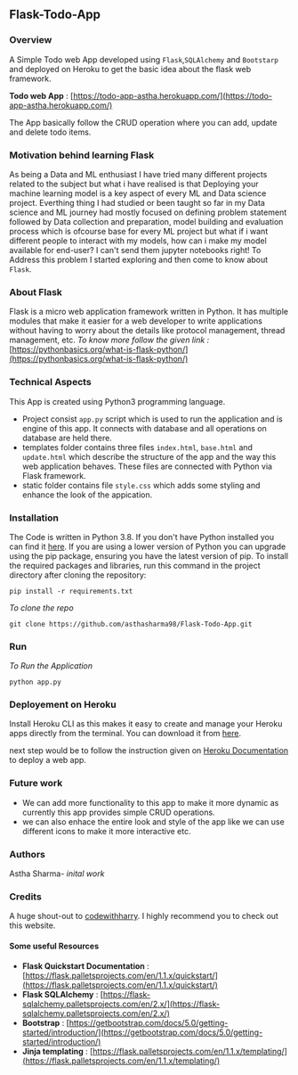 ## Flask-Todo-App

### Overview 

A Simple Todo web App developed using `Flask`,`SQLAlchemy` and `Bootstarp` and deployed on Heroku to get the basic idea about the flask web framework.

**Todo web App** : [https://todo-app-astha.herokuapp.com/](https://todo-app-astha.herokuapp.com/) 

The App basically follow the CRUD operation where you can add, update and delete todo items.


### Motivation behind learning Flask 

As being a Data and ML enthusiast I have tried many different projects related to the subject but what i have realised is that Deploying your machine learning model is a key aspect of every ML and Data science project. Everthing thing I had studied or been taught so far in my Data science and ML journey had mostly focused on defining problem statement followed by Data collection and preparation, model building and evaluation process which is ofcourse base for every ML project but what if i want different people to interact with my models, how can i make my model available for end-user? I can't send them jupyter notebooks right! 
To Address this problem I started exploring and then come to know about `Flask`.

### About Flask 

Flask is a micro web application framework written in Python. It has multiple modules that make it easier for a web developer to write applications without having to worry about the details like protocol management, thread management, etc.
*To know more follow the given link :* [https://pythonbasics.org/what-is-flask-python/](https://pythonbasics.org/what-is-flask-python/)

### Technical Aspects 

This App is created using Python3 programming language. 
- Project consist `app.py` script which is used to run the application and is engine of this app. It connects with database and all operations on database are held there.
- templates folder contains three files `index.html`, `base.html` and `update.html` which describe the structure of the app and the way this web application behaves. These files are connected with Python via Flask framework. 
- static folder contains file `style.css` which adds some styling and enhance the look of the appication.

### Installation

The Code is written in Python 3.8. If you don't have Python installed you can find it [here](https://www.python.org/downloads/). If you are using a lower version of Python you can upgrade using the pip package, ensuring you have the latest version of pip. To install the required packages and libraries, run this command in the project directory after cloning the repository:

```
pip install -r requirements.txt 
```

*To clone the repo*

``` 
git clone https://github.com/asthasharma98/Flask-Todo-App.git
```

### Run 

*To Run the Application*

```
python app.py 
```

### Deployement on Heroku

Install Heroku CLI as this makes it easy to create and manage your Heroku apps directly from the terminal. 
You can download it from [here](https://devcenter.heroku.com/articles/heroku-cli).

 next step would be to follow the instruction given on [Heroku Documentation](https://devcenter.heroku.com/articles/getting-started-with-python) to deploy a web app.
 
 ### Future work
 
 - We can add more functionality to this app to make it more dynamic as currently this app provides simple CRUD operations.
 - we can also enhace the entire look and style of the app like we can use different icons to make it more interactive etc.
 
 ### Authors
 
 Astha Sharma- *inital work*

### Credits

A huge shout-out to [codewithharry](codewithharry.com).
I highly recommend you to check out this website.

#### Some useful Resources

- **Flask Quickstart Documentation** : [https://flask.palletsprojects.com/en/1.1.x/quickstart/](https://flask.palletsprojects.com/en/1.1.x/quickstart/)
- **Flask SQLAlchemy** : [https://flask-sqlalchemy.palletsprojects.com/en/2.x/](https://flask-sqlalchemy.palletsprojects.com/en/2.x/) 
- **Bootstrap** : [https://getbootstrap.com/docs/5.0/getting-started/introduction/](https://getbootstrap.com/docs/5.0/getting-started/introduction/)
- **Jinja templating** : [https://flask.palletsprojects.com/en/1.1.x/templating/](https://flask.palletsprojects.com/en/1.1.x/templating/)





